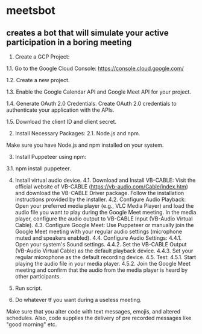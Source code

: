# meetsbot
## creates a bot that will simulate your active participation in a boring meeting
1. Create a GCP Project:
   
1.1. Go to the Google Cloud Console: https://console.cloud.google.com/

1.2. Create a new project.

1.3. Enable the Google Calendar API and Google Meet API for your project.

1.4. Generate OAuth 2.0 Credentials. Create OAuth 2.0 credentials to authenticate your application with the APIs.

1.5. Download the client ID and client secret.

2. Install Necessary Packages:
2.1. Node.js and npm.
   
Make sure you have Node.js and npm installed on your system.

3. Install Puppeteer using npm:
   
3.1. npm install puppeteer.

4. Install virtual audio device.
4.1. Download and Install VB-CABLE:
Visit the official website of VB-CABLE (https://vb-audio.com/Cable/index.htm) and download the VB-CABLE Driver package.
Follow the installation instructions provided by the installer.
4.2. Configure Audio Playback:
Open your preferred media player (e.g., VLC Media Player) and load the audio file you want to play during the Google Meet meeting.
In the media player, configure the audio output to VB-CABLE Input (VB-Audio Virtual Cable).
4.3. Configure Google Meet:
Use Puppeteer or manually join the Google Meet meeting with your regular audio settings (microphone muted and speakers enabled).
4.4. Configure Audio Settings:
4.4.1. Open your system's Sound settings.
4.4.2. Set the VB-CABLE Output (VB-Audio Virtual Cable) as the default playback device.
4.4.3. Set your regular microphone as the default recording device.
4.5. Test:
4.5.1. Start playing the audio file in your media player.
4.5.2. Join the Google Meet meeting and confirm that the audio from the media player is heard by other participants.
8. Run script.

9. Do whatever tf you want during a useless meeting.

Make sure that you alter code with text messages, emojis, and altered schedules. Also, code supplies the delivery of pre recorded messages like "good morning" etc.
